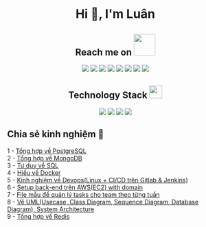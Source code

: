 <h1 align="center">Hi 👋, I'm Luân</h1>
<h2 align="center">Reach me on <img src="https://media.giphy.com/media/mGcNjsfWAjY5AEZNw6/giphy.gif" width="50"></h2>
<p align="center">
<img src="https://img.shields.io/badge/-JavaScript-black?style=flat-square&logo=javascript"/>
<img src="https://img.shields.io/badge/-Nodejs-black?style=flat-square&logo=Node.js"/>
<img src="https://img.shields.io/badge/-Expressjs-black?style=flat-square&logo=Express.js"/>
<img src="https://img.shields.io/badge/-React-black?style=flat-square&logo=react"/>
<img src="https://img.shields.io/badge/-MongoDB-black?style=flat-square&logo=mongodb"/>
<img src="https://img.shields.io/badge/-MySQL-black?style=flat-square&logo=mysql"/>
<img src="https://img.shields.io/badge/-Git-black?style=flat-square&logo=git"/>
<img src="https://img.shields.io/badge/-GitHub-black?style=flat-square&logo=github"/>
</p>

<p align="center">
<h2 align="center">Technology Stack <img src="https://media.giphy.com/media/WUlplcMpOCEmTGBtBW/giphy.gif" width="30"></h2>


<p align="center">
<img src="https://img.shields.io/badge/-java-E34A86?style=flat-square&logo=java"/>
<img src="https://img.shields.io/badge/-HTML5-E34F26?style=flat-square&logo=html5&logoColor=white"/>
<img src="https://img.shields.io/badge/-CSS3-1572B6?style=flat-square&logo=css3"/>
<img src="https://img.shields.io/badge/-Bootstrap-563D7C?style=flat-square&logo=bootstrap"/>
</p>

## Chia sẻ kinh nghiệm 👋 
1 - [Tổng hợp về PostgreSQL](https://xmind.ai/share/kfo5thzb?xid=GkQNYltl)  
2 - [Tổng hợp về MongoDB](https://xmind.ai/share/os05pUGm?xid=cg7uTOX9)  
3 - [Tư duy về SQL](https://xmind.ai/share/CcyI7Dsg?xid=7z0Pqgl3)  
4 - [Hiểu về Docker](https://xmind.ai/share/M3k0Pmn3?xid=YsTfwXEK)  
5 - [Kinh nghiệm về Devops(Linux + CI/CD trên Gitlab & Jenkins)](https://docs.google.com/document/d/12md4SIRj-voZ9XE4F2n5GelbYtNf2-lQ/edit?usp=sharing&ouid=102479291702742450536&rtpof=true&sd=true)  
6 - [Setup back-end trên AWS(EC2) with domain](https://drive.google.com/file/d/10GuRr3ufJf-s1KyKZZ6cPacwevgjD9mR/view?usp=sharing)  
7 - [File mẫu để quản lý tasks cho team theo từng tuần](https://docs.google.com/spreadsheets/d/1m53_Io81YKMLy3ioE-Kx4cgi_SWZy06h/edit?usp=sharing&ouid=102479291702742450536&rtpof=true&sd=true)  
8 - [Vẽ UML(Usecase, Class Diagram, Sequence Diagram, Database Diagram), System Architecture](https://drive.google.com/drive/folders/1u8L9Qmwirk-hSaEhwUAiRvBYcC1beIKg?usp=sharing)  
9 - [Tổng hợp về Redis](https://docs.google.com/document/d/1kLk4l8DTU3_mBSii-tev3ldClzbsyGfD/edit?usp=sharing&ouid=102479291702742450536&rtpof=true&sd=true)  
